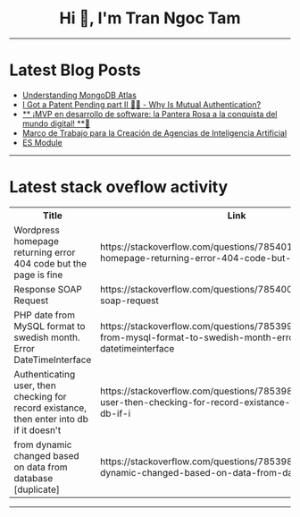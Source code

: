 <h1 align="center">Hi 👋, I'm Tran Ngoc Tam</h1>

---

# Latest Blog Posts 
<!-- BLOG-POST-LIST:START -->
- [Understanding MongoDB Atlas](https://dev.to/vidyarathna/understanding-mongodb-atlas-i2)
- [I Got a Patent Pending part II 🦄🦄 - Why Is Mutual Authentication?](https://dev.to/vitalipom/i-got-a-patent-pending-part-ii-why-is-mutual-authentication-32cf)
- [** ¡MVP en desarrollo de software: la Pantera Rosa a la conquista del mundo digital! **🐾](https://dev.to/orlidev/-mvp-en-desarrollo-de-software-la-pantera-rosa-a-la-conquista-del-mundo-digital--2h0d)
- [Marco de Trabajo para la Creación de Agencias de Inteligencia Artificial](https://dev.to/enolcasielles/marco-de-trabajo-para-la-creacion-de-agencias-de-inteligencia-artificial-39e9)
- [ES Module](https://dev.to/srishtikprasad/es-module-50a)
<!-- BLOG-POST-LIST:END -->

---

# Latest stack oveflow activity
<table>
  <tr><th>Title</th><th>Link</th></tr>
  <!-- STACKOVERFLOW:START --><tr><td>Wordpress homepage returning error 404 code but the page is fine</td><td>https://stackoverflow.com/questions/78540196/wordpress-homepage-returning-error-404-code-but-the-page-is-fine</td></tr><tr><td>Response SOAP Request</td><td>https://stackoverflow.com/questions/78540033/response-soap-request</td></tr><tr><td>PHP date from MySQL format to swedish month. Error DateTimeInterface</td><td>https://stackoverflow.com/questions/78539921/php-date-from-mysql-format-to-swedish-month-error-datetimeinterface</td></tr><tr><td>Authenticating user, then checking for record existance, then enter into db if it doesn&#39;t</td><td>https://stackoverflow.com/questions/78539877/authenticating-user-then-checking-for-record-existance-then-enter-into-db-if-i</td></tr><tr><td>from dynamic changed based on data from database [duplicate]</td><td>https://stackoverflow.com/questions/78539846/from-dynamic-changed-based-on-data-from-database</td></tr><!-- STACKOVERFLOW:END -->
</table>

---


